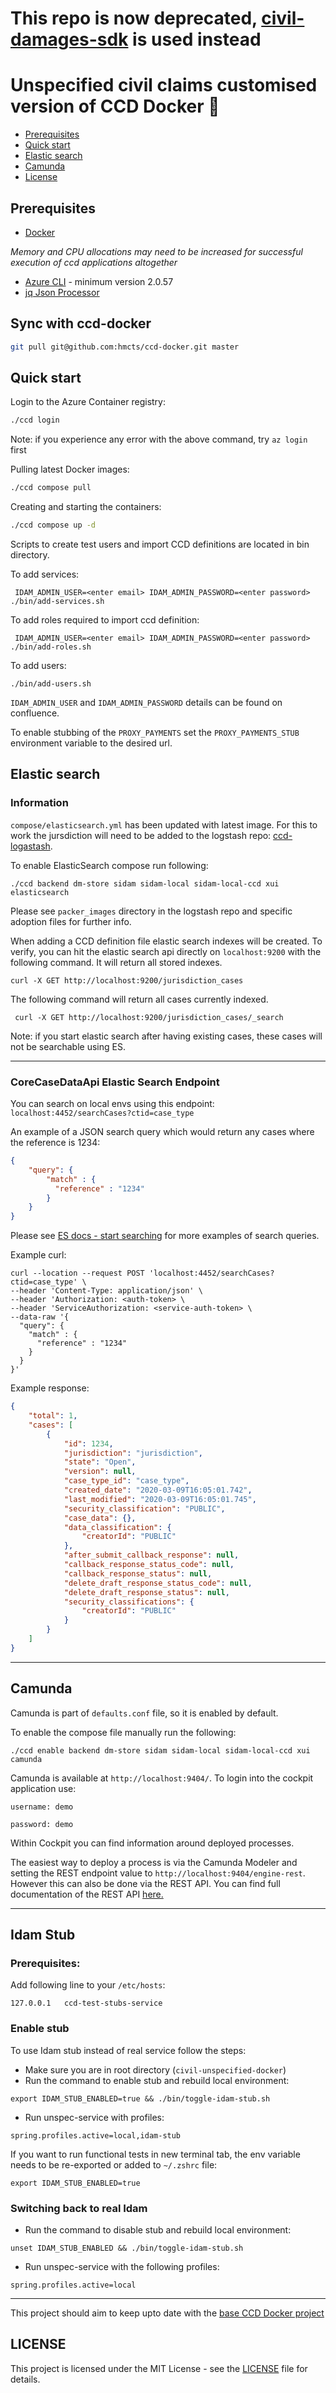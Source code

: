 # This repo is now deprecated, [civil-damages-sdk](https://github.com/hmcts/civil-damages-sdk) is used instead

# Unspecified civil claims customised version of CCD Docker :whale:

- [Prerequisites](#prerequisites)
- [Quick start](#quick-start)
- [Elastic search](#elastic-search)
- [Camunda](#camunda)
- [License](#license)

## Prerequisites

- [Docker](https://www.docker.com)

*Memory and CPU allocations may need to be increased for successful execution of ccd applications altogether*

- [Azure CLI](https://docs.microsoft.com/en-us/cli/azure/install-azure-cli?view=azure-cli-latest) - minimum version 2.0.57
- [jq Json Processor](https://stedolan.github.io/jq)

## Sync with ccd-docker
```bash
git pull git@github.com:hmcts/ccd-docker.git master
```

## Quick start
Login to the Azure Container registry:

```bash
./ccd login
```
Note:
if you experience any error with the above command, try `az login` first

Pulling latest Docker images:

```bash
./ccd compose pull
```

Creating and starting the containers:

```bash
./ccd compose up -d
```

Scripts to create test users and import CCD definitions are located in bin directory.

To add services:

```
 IDAM_ADMIN_USER=<enter email> IDAM_ADMIN_PASSWORD=<enter password> ./bin/add-services.sh
```

To add roles required to import ccd definition:

```
 IDAM_ADMIN_USER=<enter email> IDAM_ADMIN_PASSWORD=<enter password> ./bin/add-roles.sh
```

To add users:

```
./bin/add-users.sh
```

`IDAM_ADMIN_USER` and `IDAM_ADMIN_PASSWORD` details can be found on confluence.

To enable stubbing of the ```PROXY_PAYMENTS``` set the ```PROXY_PAYMENTS_STUB``` environment variable to the desired url.

## Elastic search

### Information
`compose/elasticsearch.yml` has been updated with latest image. For this to work the jursdiction will need to be added
to the logstash repo: [ccd-logastash](https://github.com/hmcts/ccd-logstash).

To enable ElasticSearch compose run following:

```
./ccd backend dm-store sidam sidam-local sidam-local-ccd xui elasticsearch
```

Please see `packer_images` directory in the logstash repo and specific adoption files for further info.

When adding a CCD definition file elastic search indexes will be created. To verify, you can hit the elastic search
api directly on `localhost:9200` with the following command. It will return all stored indexes.
```shell script
curl -X GET http://localhost:9200/jurisdiction_cases
```

The following command will return all cases currently indexed.
```shell script
 curl -X GET http://localhost:9200/jurisdiction_cases/_search
```

Note: if you start elastic search after having existing cases, these cases will not be searchable using ES.

---

### CoreCaseDataApi Elastic Search Endpoint

You can search on local envs using this endpoint: `localhost:4452/searchCases?ctid=case_type`

An example of a JSON search query which would return any cases where the reference is 1234:
```json
{
    "query": {
        "match" : {
          "reference" : "1234"
        }
    }
}
```

Please see [ES docs - start searching](https://www.elastic.co/guide/en/elasticsearch/reference/current/getting-started-search.html) for more
examples of search queries.

Example curl:
```shell script
curl --location --request POST 'localhost:4452/searchCases?ctid=case_type' \
--header 'Content-Type: application/json' \
--header 'Authorization: <auth-token> \
--header 'ServiceAuthorization: <service-auth-token> \
--data-raw '{
  "query": {
    "match" : {
      "reference" : "1234"
    }
  }
}'
```

Example response:
```json
{
    "total": 1,
    "cases": [
        {
            "id": 1234,
            "jurisdiction": "jurisdiction",
            "state": "Open",
            "version": null,
            "case_type_id": "case_type",
            "created_date": "2020-03-09T16:05:01.742",
            "last_modified": "2020-03-09T16:05:01.745",
            "security_classification": "PUBLIC",
            "case_data": {},
            "data_classification": {
                "creatorId": "PUBLIC"
            },
            "after_submit_callback_response": null,
            "callback_response_status_code": null,
            "callback_response_status": null,
            "delete_draft_response_status_code": null,
            "delete_draft_response_status": null,
            "security_classifications": {
                "creatorId": "PUBLIC"
            }
        }
    ]
}

```
----

## Camunda

Camunda is part of `defaults.conf` file, so it is enabled by default.

To enable the compose file manually run the following:

```
./ccd enable backend dm-store sidam sidam-local sidam-local-ccd xui camunda
```

Camunda is available at `http://localhost:9404/`. To login into the cockpit application use:

`username: demo`

`password: demo`

Within Cockpit you can find information around deployed processes.

The easiest way to deploy a process is via the Camunda Modeler and setting the REST endpoint value to
`http://localhost:9404/engine-rest`. However this can also be done via the REST API. You can find full documentation of the
REST API [here.](https://docs.camunda.org/manual/latest/reference/rest/)

----

## Idam Stub

### Prerequisites:
Add following line to your `/etc/hosts`:
```
127.0.0.1	ccd-test-stubs-service
```

### Enable stub
To use Idam stub instead of real service follow the steps:

- Make sure you are in root directory (`civil-unspecified-docker`)
- Run the command to enable stub and rebuild local environment:
```
export IDAM_STUB_ENABLED=true && ./bin/toggle-idam-stub.sh
```
- Run unspec-service with profiles:
```
spring.profiles.active=local,idam-stub
```

If you want to run functional tests in new terminal tab, the env variable needs to be re-exported or added to `~/.zshrc` file:
```
export IDAM_STUB_ENABLED=true
```

### Switching back to real Idam

- Run the command to disable stub and rebuild local environment:
```
unset IDAM_STUB_ENABLED && ./bin/toggle-idam-stub.sh
```

- Run unspec-service with the following profiles:
 ```
 spring.profiles.active=local
 ```

----

This project should aim to keep upto date with the [base CCD Docker project](https://github.com/hmcts/ccd-docker)

## LICENSE

This project is licensed under the MIT License - see the [LICENSE](LICENSE.md) file for details.
